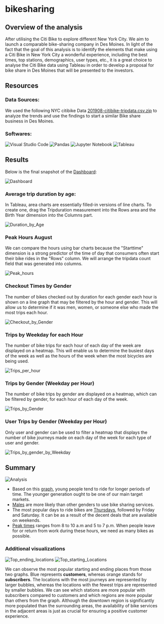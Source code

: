 # bikesharing

## Overview of the analysis
After utilising the Citi Bike to explore different New York City. We aim to launch a comparable bike-sharing company in Des Moines. In light of the fact that the goal of this analysis is to identify the elements that make using a Citi Bike in New York City a wonderful experience, including the best times, top stations, demographics, user types, etc., it is a great choice to analyse the Citi Bike data using Tableau in order to develop a proposal for bike share in Des Moines that will be presented to the investors.

## Resources 
### Data Sources: 
We used the following NYC citibike Data [201908-citibike-tripdata.csv.zip](https://s3.amazonaws.com/tripdata/index.html) to analyze the trends and use the findings to start a similar Bike share business in Des Moines.

### Softwares:
![Visual Studio Code](https://img.shields.io/badge/Visual%20Studio%20Code-0078d7.svg?style=for-the-badge&logo=visual-studio-code&logoColor=white)
![Pandas](https://img.shields.io/badge/pandas-%23150458.svg?style=for-the-badge&logo=pandas&logoColor=white)
![Jupyter Notebook](https://img.shields.io/badge/jupyter-%23FA0F00.svg?style=for-the-badge&logo=jupyter&logoColor=white)
![Tableau](https://img.shields.io/badge/Tableau-E97627?style=for-the-badge&logo=Tableau&logoColor=white)


## Results

Below is the final snapshot of the [Dashboard](https://public.tableau.com/app/profile/avinash.mehra/viz/CitiBike_Challenge_16601345010310/CitibikeNYCStory?publish=yes):

![Dashboard](Resources/Dashboard.png)


### Average trip duration by age:
In Tableau, area charts are essentially filled-in versions of line charts. To create one, drag the Tripduration measurement into the Rows area and the Birth Year dimension into the Columns part.

![Duration_by_Age](Resources/Duration_by_Age.png)

### Peak Hours August
We can compare the hours using bar charts because the "Starttime" dimension is a strong predictor of the time of day that consumers often start their bike rides in the "Rows" column. We will arrange the tripdata count field that was generated into columns.

![Peak_hours](Resources/Peak_hours.png)

### Checkout Times by Gender
The number of bikes checked out by duration for each gender each hour is shown on a line graph that may be filtered by the hour and gender. 
This will allow us to determine if it was men, women, or someone else who made the most trips each hour.

![Checkout_by_Gender](Resources/Checkout_by_Gender.png)

### Trips by Weekday for each Hour
The number of bike trips for each hour of each day of the week are displayed on a heatmap. 
This will enable us to determine the busiest days of the week as well as the hours of the week when the most bicycles are being used.

![Trips_per_hour](Resources/Trips_per_hour.png)

### Trips by Gender (Weekday per Hour)
The number of bike trips by gender are displayed on a heatmap, which can be filtered by gender, for each hour of each day of the week.

![Trips_by_Gender](Resources/Trips_by_Gender.png)

### User Trips by Gender (Weekday per Hour)
Only user and gender can be used to filter a heatmap that displays the number of bike journeys made on each day of the week for each type of user and gender.

![Trips_by_gender_by_Weekday](Resources/Trips_by_gender_by_Weekday.png)

## Summary

![Analysis](Resources/Citibike_analysis.png)

- Based on this [graph](Resources/Duration_by_Age.png), young people tend to ride for longer periods of time. The younger generation ought to be one of our main target markets.
- [Males](Resources/Trips_by_Gender.png) are more likely than other genders to use bike sharing services.
- The most popular days to ride bikes are [Thursdays](Resources/Trips_per_hour.png), followed by Friday and Saturday. It can be as a result of the decent deals that are available on weekends.
- [Peak times](Resources/Peak_hours.png) ranges from 8 to 10 a.m and 5 to 7 p.m. When people leave for or return from work during these hours, we need as many bikes as possible.

### Additional visualizations

![Top_ending_locations](Resources/Top_ending_locations.png)
![Top_starting_Locations](Resources/Top_starting_Locations.png)

We can observe the most popular starting and ending places from those two graphs. Blue represents **customers**, whereas orange stands for **subscribers**. The locations with the most journeys are represented by larger bubbles, whereas the locations with the fewest trips are represented by smaller bubbles. We can see which stations are more popular with subscribers compared to customers and which regions are more popular than others from the graph. Although the downtown region is significantly more populated than the surrounding areas, the availability of bike services in the adjacent areas is just as crucial for ensuring a positive customer experience.
